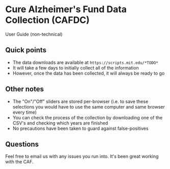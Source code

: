 # Cure Alzheimer's Fund Data Collection (CAFDC)
User Guide (non-technical)

Quick points
--
- The data downloads are available at `https://scripts.mit.edu/*TODO*`
- It will take a few days to initially collect all of the information
- However, once the data has been collected, it will always be ready to go

Other notes
--
- The "On"/"Off" sliders are stored per-browser (i.e. to save these selections you would have to use the same computer and same browser every time)
- You can check the process of the collection by downloading one of the CSV's and checking which years are finished
- No precautions have been taken to guard against false-positives

Questions
--
Feel free to email us with any issues you run into. It's been great working with the CAF.
